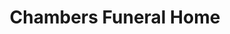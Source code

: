 ---
title: "Chambers Funeral Home"
url: /north-olmsted/chambers-funeral-home/
shop: funeral directors
---